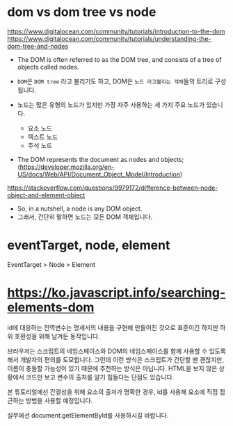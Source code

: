 # dom vs dom tree vs node
https://www.digitalocean.com/community/tutorials/introduction-to-the-dom
https://www.digitalocean.com/community/tutorials/understanding-the-dom-tree-and-nodes

- The DOM is often referred to as the DOM tree, and consists of a tree of objects called nodes.
- `DOM`은 `DOM tree` 라고 불리기도 하고, DOM은 `노드 라고불리는 객체`들의 트리로 구성 됩니다.
- 노드는 많은 유형의 노드가 있지만 가장 자주 사용하는 세 가지 주요 노드가 있습니다.
  - 요소 노드
  - 텍스트 노드
  - 주석 노드
  
- The DOM represents the document as nodes and objects; (https://developer.mozilla.org/en-US/docs/Web/API/Document_Object_Model/Introduction)

https://stackoverflow.com/questions/9979172/difference-between-node-object-and-element-object
- So, in a nutshell, a node is any DOM object.
- 그래서, 간단히 말하면 노드는 모든 DOM 객체입니다.

# eventTarget, node, element
EventTarget > Node > Element


# https://ko.javascript.info/searching-elements-dom
id에 대응하는 전역변수는 명세서의 내용을 구현해 만들어진 것으로 표준이긴 하지만 하위 호환성을 위해 남겨둔 동작입니다.

브라우저는 스크립트의 네임스페이스와 DOM의 네임스페이스를 함께 사용할 수 있도록 해서 개발자의 편의를 도모합니다. 그런데 이런 방식은 스크립트가 간단할 땐 괜찮지만, 이름이 충돌할 가능성이 있기 때문에 추천하는 방식은 아닙니다. HTML을 보지 않은 상황에서 코드만 보고 변수의 출처를 알기 힘들다는 단점도 있습니다.

본 튜토리얼에선 간결성을 위해 요소의 출처가 명확한 경우, id를 사용해 요소에 직접 접근하는 방법을 사용할 예정입니다.

실무에선 document.getElementById를 사용하시길 바랍니다.